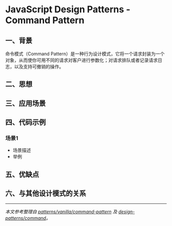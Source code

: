 # JavaScript Design Patterns - Command Pattern

## 一、背景

命令模式（Command Pattern）是一种行为设计模式，它将一个请求封装为一个对象，从而使你可用不同的请求对客户进行参数化；对请求排队或者记录请求日志，以及支持可撤销的操作。

## 二、思想

## 三、应用场景

## 四、代码示例

### 场景1

- 场景描述
- 举例

## 五、优缺点


## 六、与其他设计模式的关系


---

*本文参考整理自 [patterns/vanilla/command-pattern](https://www.patterns.dev/vanilla/command-pattern) 及 [design-patterns/command](https://refactoringguru.cn/design-patterns/command)。*

